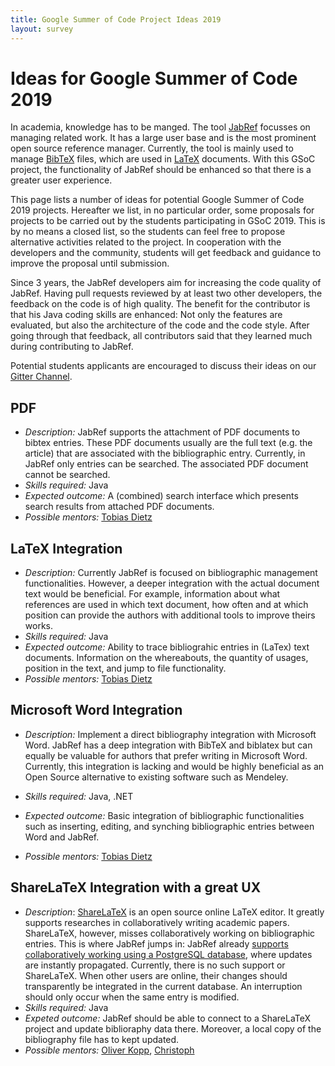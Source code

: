 ```yaml
---
title: Google Summer of Code Project Ideas 2019
layout: survey
---
```


# Ideas for Google Summer of Code 2019

In academia, knowledge has to be manged.
The tool [JabRef](http://www.jabref.org/) focusses on managing related work.
It has a large user base and is the most prominent open source reference manager.
Currently, the tool is mainly used to manage [BibTeX](https://en.wikipedia.org/wiki/BibTeX) files, which are used in [LaTeX](https://en.wikipedia.org/wiki/LaTeX) documents.
With this GSoC project, the functionality of JabRef should be enhanced so that there is a greater user experience.

This page lists a number of ideas for potential Google Summer of Code 2019 projects.
Hereafter we list, in no particular order, some proposals for projects to be carried out by the students participating in GSoC 2019. This is by no means a closed list, so the students can feel free to propose alternative activities related to the project.
In cooperation with the developers and the community, students will get feedback and guidance to improve the proposal until submission.

<!--
> Also check out Research/Ideas (project ideas related to research or academia), Top Ten Tasks (some prominent development tasks in the OSM ecosystem), and existing bugs for more problems to solve.
-->

Since 3 years, the JabRef developers aim for increasing the code quality of JabRef.
Having pull requests reviewed by at least two other developers, the feedback on the code is of high quality.
The benefit for the contributor is that his Java coding skills are enhanced:
Not only the features are evaluated, but also the architecture of the code and the code style.
After going through that feedback, all contributors said that they learned much during contributing to JabRef.

Potential students applicants are encouraged to discuss their ideas on our [Gitter Channel](https://gitter.im/JabRef/jabref).

## PDF

* *Description:* JabRef supports the attachment of PDF documents to bibtex entries. These PDF documents usually are the full text (e.g. the article) that are associated with the bibliographic entry. Currently, in JabRef only entries can be searched. The associated PDF document cannot be searched.
* *Skills required:* Java
* *Expected outcome:*
  A (combined) search interface which presents search results from attached PDF documents.
* *Possible mentors:* [Tobias Dietz](https://github.com/tobiasdiez)

## LaTeX Integration

* *Description:*
  Currently JabRef is focused on bibliographic management functionalities. However, a deeper integration with the actual document text would be beneficial. For example, information about what references are used in which text document, how often and at which  position can provide the authors with additional tools to improve theirs works.
* *Skills required:* Java
* *Expected outcome:*
  Ability to trace bibliograhic entries in (LaTex) text documents. Information on the whereabouts, the quantity of usages, position in the text, and jump to file functionality.
* *Possible mentors:* [Tobias Dietz](https://github.com/tobiasdiez)

## Microsoft Word Integration

* *Description:*
  Implement a direct bibliography integration with Microsoft Word. JabRef has a deep integration with BibTeX and biblatex but can equally be valuable for authors that prefer writing in Microsoft Word. Currently, this integration is lacking and would be highly beneficial as an Open Source alternative to existing software such as Mendeley.

* *Skills required:* Java, .NET

* *Expected outcome:*
  Basic integration of bibliographic functionalities such as inserting, editing, and synching bibliographic entries between Word and JabRef.
* *Possible mentors:* [Tobias Dietz](https://github.com/tobiasdiez)

## ShareLaTeX Integration with a great UX

* *Description*: [ShareLaTeX](https://en.wikipedia.org/wiki/ShareLaTeX) is an open source online LaTeX editor. It greatly supports researches in collaboratively writing academic papers. ShareLaTeX, however, misses collaboratively working on bibliographic entries. This is where JabRef jumps in: JabRef already [supports collaboratively working using a PostgreSQL database](http://help.jabref.org/en/SQLDatabase), where updates are instantly propagated. Currently, there is no such support or ShareLaTeX. When other users are online, their changes should transparently be integrated in the current database. An interruption should only occur when the same entry is modified.
* *Skills required:* Java
* *Expeted outcome:* JabRef should be able to connect to a ShareLaTeX project and update biblioraphy data there. Moreover, a local copy of the bibliography file has to kept updated.
* *Possible mentors:* [Oliver Kopp](https://github.com/koppor), [Christoph](https://github.com/Siedlerchr)
